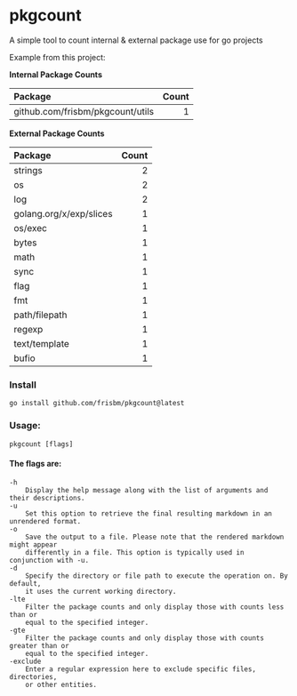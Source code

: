 # pkgcount
A simple tool to count internal &amp; external package use for go projects


Example from this project:

**Internal Package Counts**

| Package        |        Count |
| :---           |         ---: |
|github.com/frisbm/pkgcount/utils |1 |

**External Package Counts**

| Package        |        Count |
| :---           |         ---: |
|strings |2 |
|os |2 |
|log |2 |
|golang.org/x/exp/slices |1 |
|os/exec |1 |
|bytes |1 |
|math |1 |
|sync |1 |
|flag |1 |
|fmt |1 |
|path/filepath |1 |
|regexp |1 |
|text/template |1 |
|bufio |1 |


### Install

    go install github.com/frisbm/pkgcount@latest


### Usage:

	pkgcount [flags]

#### The flags are:

    -h
        Display the help message along with the list of arguments and their descriptions.
    -u
        Set this option to retrieve the final resulting markdown in an unrendered format.
    -o
        Save the output to a file. Please note that the rendered markdown might appear 
        differently in a file. This option is typically used in conjunction with -u.
    -d
        Specify the directory or file path to execute the operation on. By default, 
        it uses the current working directory.
    -lte
        Filter the package counts and only display those with counts less than or 
        equal to the specified integer.
    -gte
        Filter the package counts and only display those with counts greater than or
        equal to the specified integer.
    -exclude
        Enter a regular expression here to exclude specific files, directories,
        or other entities.
